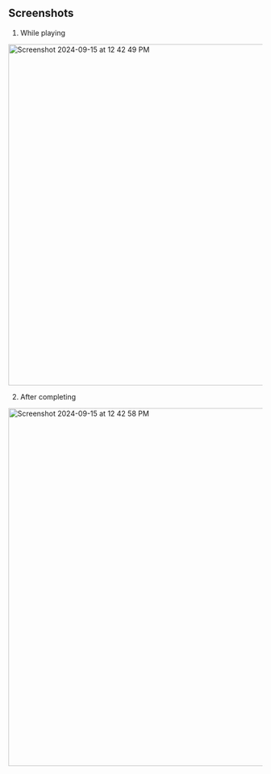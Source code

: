 <h2>Screenshots</h2>

1. While playing
<img width="675" alt="Screenshot 2024-09-15 at 12 42 49 PM" src="https://github.com/user-attachments/assets/14cea4ed-b997-4649-abc6-3cfcd4cc98dc">


2. After completing
<img width="708" alt="Screenshot 2024-09-15 at 12 42 58 PM" src="https://github.com/user-attachments/assets/4b7c6688-1654-4060-a1bf-aeb9dc3611f8">
